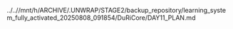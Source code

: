 ../..//mnt/h/ARCHIVE/.UNWRAP/STAGE2/backup_repository/learning_system_fully_activated_20250808_091854/DuRiCore/DAY11_PLAN.md